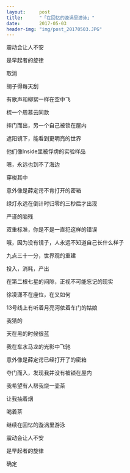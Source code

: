 ```yaml
---
layout:     post
title:      "「在回忆的漩涡里游泳」"
date:       2017-05-03
header-img: "img/post_20170503.JPG"
---
```


震动会让人不安

是早起者的旋律

取消

胡子得每天刮

有歌声和柳絮一样在空中飞

梳一个周慕云同款

摔门而出，另一个自己被锁在屋内

遮阳镜下，能看到更明亮的世界

他们像Inside里被俘虏的实验样品

嗯，永远也到不了海边

穿梭其中

意外像是薛定谔不肯打开的密箱

绿灯永远在倒计时归零的三秒后才出现

严谨的脑残

双重标准，你是不是一直犯这样的错误

哦，因为没有镜子，人永远不知道自己长什么样子

九点三十一分，世界观的重建

投入，消耗，产出

在第二根七星的间隙，正视不可能忘记的现实

徐凌潇不在座位，在又如何

13号线上有听着月亮河依着车门的姑娘

我猜的

天在黑的时候很蓝

我在车水马龙的光影中飞驰

意外像是薛定谔已经打开了的密箱

夺门而入，发现我并没有被锁在屋内

我希望有人帮我烧一壶茶

让我抽着烟

喝着茶

继续在回忆的漩涡里游泳

震动会让人不安

是早起者的旋律

确定